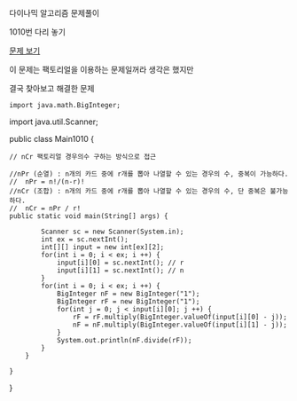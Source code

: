 다이나믹 알고리즘 문제풀이 

1010번  다리 놓기

<a href="https://www.acmicpc.net/problem/1010">문제 보기</a>

이 문제는 팩토리얼을 이용하는 문제일꺼라 생각은 했지만

결국 찾아보고 해결한 문제



	import java.math.BigInteger;
import java.util.Scanner;

public class Main1010 {


	// nCr 팩토리얼 경우의수 구하는 방식으로 접근
	
	//nPr (순열) : n개의 카드 중에 r개를 뽑아 나열할 수 있는 경우의 수, 중복이 가능하다.
	//	nPr = n!/(n-r)!
	//nCr (조합) : n개의 카드 중에 r개를 뽑아 나열할 수 있는 경우의 수, 단 중복은 불가능하다.
	//	nCr = nPr / r!
	public static void main(String[] args) {
			
			Scanner sc = new Scanner(System.in);
			int ex = sc.nextInt();
			int[][] input = new int[ex][2];
			for(int i = 0; i < ex; i ++) {
				input[i][0] = sc.nextInt(); // r
				input[i][1] = sc.nextInt(); // n
			}
			for(int i = 0; i < ex; i ++) {
				BigInteger nF = new BigInteger("1");
				BigInteger rF = new BigInteger("1");
				for(int j = 0; j < input[i][0]; j ++) {
					rF = rF.multiply(BigInteger.valueOf(input[i][0] - j));
					nF = nF.multiply(BigInteger.valueOf(input[i][1] - j));
				}
				System.out.println(nF.divide(rF));
			}
		}	
		
	}

}